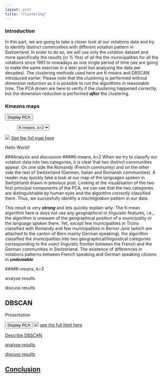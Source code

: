 ```yaml
---
layout: post
title: "Clustering"
---
```



### Introduction

In this part, we are going to take a closer look at our votations data and try to identify distinct communities with different votation pattern in Switzerland. In order to do so, we will use only the votation dataset and more specifically the results (in % Yes) of all the the municipalities for all the votations since 1981 to nowadays as one single period of time (we are going to make the same exercise in a later post but analysing the data per decades). The clustering methods used here are K-means and DBSCAN introduced earlier. Please note that the clustering is performed without dimension reduction as it is possible to run the algorithms in reasonable time. The PCA drown are here to verify if the clustering happened correctly, but the dimension reduction is performed _**after**_ the clustering.


### Kmeans maps

<input type="button" onclick="display_pca()" id="pca_button" value="Display PCA">

<figure>
<select onchange="theThingToDoIfItChange()" id="selection">
	  <option value="kmeans2">K-means, k=2</option>
      <option value="kmeans3">k-means, k=3</option>
      <option value="kmeans4">k-means, k=4</option>
      <option value="kmeans5">k-means, k=5</option>
</select>
</figure>

<img src="{{ site.github.url }}/assets/data/map_ml/kmeans2.png" id="image">
<a href="{{ site.github.url }}/assets/data/map_ml/kmeans2.html" id="map"> See the full map here</a>
<p id="text">Hello World!</p>

<div style="display: none;" id="pca_div">
<img src="{{ site.github.url }}/assets/data/map_ml/PCAA_kmeans2.png" id="pca_image">
</div>

###Analysis and discussion
####K-means, k=2
When we try to classify our votation data into two categories, it is clear that two distinct communities appear. On one side the Romandy (French community) and on the other side the rest of Switzerland (German, Italian and Romansh communities). A reader may quickly take a look at our map of the languages spoken in Switzerland drawn in previous post.  Looking at the visualisation of the two first principal components of the PCA, we can see that the two categories are distinguishable by human eyes and the algorithm correctly classified them. Thus, we succesfully identify a _röschtigraben_ pattern in our data.

This result is very _**strong**_ and lets quickly explain _why_. The K-mean algorithm here is does not use any _geographical_ or _linguistic_ features, i.e., the algorithm is unaware of the geographical position of a municipality or the language spoken there. Yet, _except_ few municipalities in Ticino classified with Romandy and few municipalities in _Berner Jura_ (which are attached to the canton of Bern mainly German speaking), the algorithm classified the municipalities into two geographical/linguistical categories corresponding to the _exact_ linguistic frontier between the French and the German communities in Switzerland. The existence of differences in votations patterns between French speaking and German speaking citizens in _**undeniable**_.

####K-means, k=3

	
analyse results

discuss results


## DBSCAN
Presentation

<input type="button" onclick="display_pca_DBSCAN()" id="pca_button_DBSCAN" value="Display PCA">

<img src="{{ site.github.url }}/assets/data/map_ml/DBSCAN.png" id="image">
<a href="{{ site.github.url }}/assets/data/map_ml/DBSCAN.html" id="map"> see the full html here

<div style="display: none;" id="pca_div_DBSCAN">
<img src="{{ site.github.url }}/assets/data/map_ml/PCAA_DBSCAN.png">
</div>

<p id="text">Describe DBSCAN</p>



analyse results

discuss results



## Conclusion 






<figure>
	<script type="text/javascript">
		function theThingToDoIfItChange() {
			
			let image = document.getElementById("image");
			let map = document.getElementById("map");
			
			let selected = document.getElementById("selection").value;
			
			image.setAttribute("src","{{ site.github.url }}/assets/data/map_ml/"+selected+".png");
			map.setAttribute("href","{{ site.github.url }}/assets/data/map_ml/"+selected+".html");
			document.getElementById("text").innerHTML = dict [selected];
			
			
			let image_pca = document.getElementById("pca_image");
			image_pca.setAttribute("src", "{{ site.github.url }}/assets/data/map_ml/PCAA_"+selected+".png");
			
		};
		
		
		function display_pca() {
		let button = document.getElementById("pca_button");
		let div = document.getElementById("pca_div");
		
		if(button.value == "Display PCA") {
			button.setAttribute("value","Hide PCA");
			div.setAttribute("style","");
			
		}else {
			button.setAttribute("value","Display PCA");
			div.setAttribute("style","display: none;");
		};
		};
		
		function display_pca_DBSCAN() {
		let button = document.getElementById("pca_button_DBSCAN");
		let div = document.getElementById("pca_div_DBSCAN");
		
		if(button.value == "Display PCA") {
			button.setAttribute("value","Hide PCA");
			div.setAttribute("style","");
			
		}else {
			button.setAttribute("value","Display PCA");
			div.setAttribute("style","display: none;");
		};
		};
		
		
		var dict = {
      "kmeans2": "describe kmeans2",
      "kmeans3": "describe kmeans3",
      "kmeans4": "describe kmeans4",
      "kmeans5": "describe kmeans5",
      };
		document.getElementById("text").innerHTML = dict ["map_Economy"];
		
	</script>
</figure>
